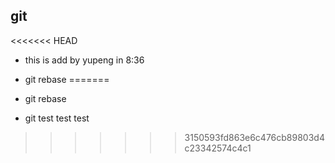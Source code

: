 ## git
<<<<<<< HEAD
- this is add by yupeng in 8:36
- git rebase
=======

- git rebase
- git test test test
>>>>>>> 3150593fd863e6c476cb89803d4c23342574c4c1
